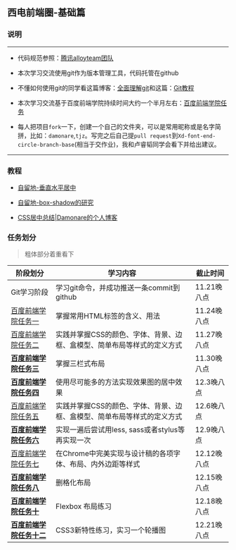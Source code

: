 ## 西电前端圈-基础篇

### 说明

---
- 代码规范参照：[腾讯alloyteam团队](http://alloyteam.github.io/CodeGuide/)

- 本次学习交流使用git作为版本管理工具，代码托管在github

- 不懂如何使用git的同学看这篇博客：[全面理解git](http://damonare.github.io/2016/11/13/Git%20%E5%91%BD%E4%BB%A4%E6%80%BB%E7%BB%93/#more)和这篇：[Git教程](http://www.liaoxuefeng.com/wiki/0013739516305929606dd18361248578c67b8067c8c017b000)

- 本次学习交流基于百度前端学院持续时间大约一个半月左右：[百度前端学院任务](http://ife.baidu.com/task/all)

- 每人把项目`fork`一下，创建一个自己的文件夹，可以是常用昵称或是名字简拼，比如：`damonare`,`tjz`。写完之后自己提`pull request`到`Xd-font-end-circle-branch-base`(相当于交作业)，我和卢睿韬同学会看下并给出建议。

---

### 教程

- [自留地-垂直水平居中](https://xdlrt.github.io/2016/03/20/2016-03-20/)

- [自留地-box-shadow的研究](https://xdlrt.github.io/2016/03/06/2016-03-06/)

- [CSS居中总结|Damonare的个人博客](http://damonare.github.io/2016/09/06/CSS%E5%B1%85%E4%B8%AD%E5%B0%8F%E8%B0%88/#more)

### 任务划分

> 粗体部分着重看下

阶段划分 | 学习内容 | 截止时间
--- | --- | ---
Git学习阶段|学习git命令，并成功推送一条commit到github|11.21晚八点
[百度前端学院任务一](http://ife.baidu.com/task/detail?taskId=1) | 掌握常用HTML标签的含义、用法|11.24晚八点
[百度前端学院任务二](http://ife.baidu.com/task/detail?taskId=2) | 实践并掌握CSS的颜色、字体、背景、边框、盒模型、简单布局等样式的定义方式|11.27晚八点
[**百度前端学院任务三**](http://ife.baidu.com/task/detail?taskId=3) | 掌握三栏式布局|11.30晚八点
[**百度前端学院任务四**](http://ife.baidu.com/task/detail?taskId=4) | 使用尽可能多的方法实现效果图的居中效果 | 12.3晚八点
[百度前端学院任务五](http://ife.baidu.com/task/detail?taskId=5) | 实践并掌握CSS的颜色、字体、背景、边框、盒模型、简单布局等样式的定义方式 | 12.6晚八点
[**百度前端学院任务六**](http://ife.baidu.com/task/detail?taskId=6) | 实现一遍后尝试用less, sass或者stylus等再实现一次 | 12.9晚八点
[百度前端学院任务七](http://ife.baidu.com/task/detail?taskId=7) | 在Chrome中完美实现与设计稿的各项字体、布局、内外边距等样式 | 12.12晚八点
[**百度前端学院任务八**](http://ife.baidu.com/task/detail?taskId=7) | 删格化布局 | 12.15晚八点
[**百度前端学院任务十**](http://ife.baidu.com/task/detail?taskId=10) | Flexbox 布局练习 | 12.18晚八点
[**百度前端学院任务十二**](http://ife.baidu.com/task/detail?taskId=12) | CSS3新特性练习，实习一个轮播图 | 12.21晚八点